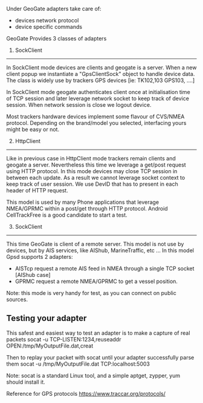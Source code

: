 Under GeoGate adapters take care of:
  - devices network protocol
  - device specific commands

GeoGate Provides 3 classes of adapters

1) SockClient
--------------
In SockClient mode devices are clients and geogate is a server. When a new client popup
we instantiate a "GpsClientSock" object to handle device data. The class is widely
use by trackers GPS devices [ie: TK102,103 GPS103, ....]

In SockClient mode geogate authenticates client once at initialisation time
of TCP session and later leverage network socket to keep track of device session.
When network session is close we logout device.

Most trackers hardware devices implement some flavour of CVS/NMEA protocol. Depending
on the brand/model you selected, interfacing yours might be easy or not.

2) HttpClient
--------------
Like in previous case in HttpClient mode trackers remain clients and geogate a server.
Nevertheless this time we leverage a get/post request using HTTP protocol.
In this mode devices may close TCP session in between each update. As a result
we cannot leverage socket context to keep track of user session. We use DevID
that has to present in each header of HTTP request.

This model is used by many Phone applications that leverage NMEA/GPRMC within
a post/get through HTTP protocol. Android CellTrackFree is a good candidate
to start a test.

3) SockClient
---------------
This time GeoGate is client of a remote server. This model is not use by devices, but
by AIS services, like AIShub, MarineTraffic, etc ... In this model Gpsd supports
2 adapters:
 - AISTcp  request a remote AIS feed in NMEA through a single TCP socket [AIShub case]
 - GPRMC   request a remote NMEA/GPRMC to get a vessel position.

 Note: this mode is very handy for test, as you can connect on public sources.

Testing your adapter
---------------------
This safest and easiest way to test an adapter is to make a capture of real packets
    socat -u TCP-LISTEN:1234,reuseaddr OPEN:/tmp/MyOutputFile.dat,creat

Then to replay your packet with socat until your adapter successfully parse them
    socat -u /tmp/MyOutputFile.dat TCP:localhost:5003

Note: socat is a standard Linux tool, and a simple aptget, zypper, yum should install it.

Reference for GPS protocols https://www.traccar.org/protocols/



 